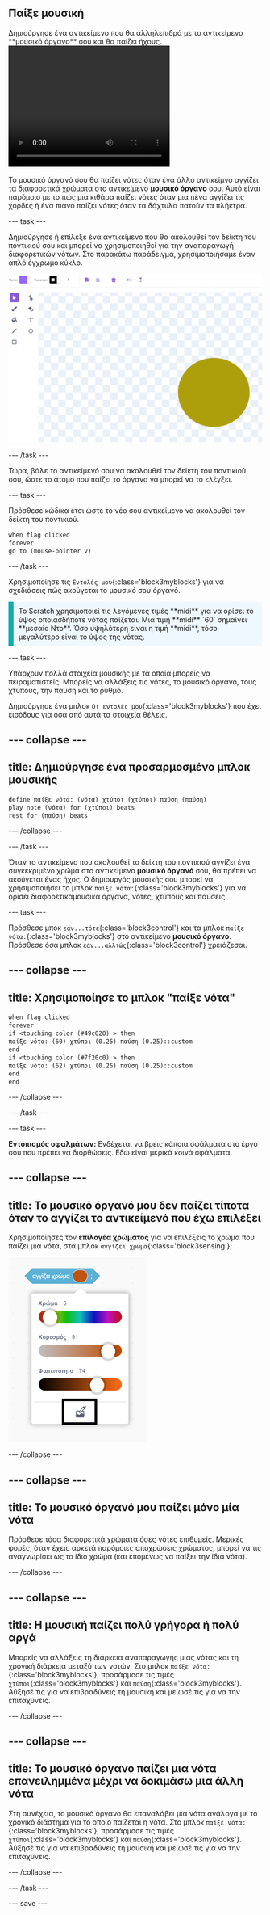 ## Παίξε μουσική

<div style="display: flex; flex-wrap: wrap">
<div style="flex-basis: 200px; flex-grow: 1; margin-right: 15px;">
Δημιούργησε ένα αντικείμενο που θα αλληλεπιδρά με το αντικείμενο **μουσικό όργανο** σου και θα παίζει ήχους.
</div>
<div>
 <video width="320" height="240" controls>
  <source src="images/step-3-demo.mp4" type="video/mp4">
  Το πρόγραμμα περιήγησής σου δεν υποστηρίζει τα αρχεία βίντεο mp4.
</video>
</div>
</div>

Το μουσικό όργανό σου θα παίζει νότες όταν ένα άλλο αντικείμνο αγγίζει τα διαφορετικά χρώματα στο αντικείμενο **μουσικό όργανο** σου. Αυτό είναι παρόμοιο με το πώς μια κιθάρα παίζει νότες όταν μια πένα αγγίζει τις χορδές ή ένα πιάνο παίζει νότες όταν τα δάχτυλα πατούν τα πλήκτρα.

--- task ---

Δημιούργησε ή επίλεξε ένα αντικείμενο που θα ακολουθεί τον δείκτη του ποντικιού σου και μπορεί να χρησιμοποιηθεί για την αναπαραγωγή διαφορετικών νότων. Στο παρακάτω παράδειγμα, χρησιμοποιήσαμε έναν απλό έγχρωμο κύκλο.

![Αντικείμενο μικρού χρυσού κύκλου.](images/pick.png)

--- /task ---

Τώρα, βάλε το αντικείμενό σου να ακολουθεί τον δείκτη του ποντικιού σου, ώστε το άτομο που παίζει το όργανο να μπορεί να το ελέγξει.

--- task ---

Πρόσθεσε κώδικα έτσι ώστε το νέο σου αντικείμενο να ακολουθεί τον δείκτη του ποντικιού.

```blocks3
when flag clicked
forever
go to (mouse-pointer v)
```
--- /task ---

Χρησιμοποίησε τις `Εντολές μου`{:class='block3myblocks'} για να σχεδιάσεις πώς ακούγεται το μουσικό σου όργανό.

<p style='border-left: solid; border-width:10px; border-color: #0faeb0; background-color: aliceblue; padding: 10px;'>Το Scratch χρησιμοποιεί τις λεγόμενες τιμές **midi** για να ορίσει το ύψος οποιασδήποτε νότας παίζεται. Μια τιμή **midi** `60` σημαίνει **μεσαίο Ντο**. Όσο υψηλότερη είναι η τιμή **midi**, τόσο μεγαλύτερο είναι το ύψος της νότας.
</p>

--- task ---

Υπάρχουν πολλά στοιχεία μουσικής με τα οποία μπορείς να πειραματιστείς. Μπορείς να αλλάξεις τις νότες, το μουσικό όργανο, τους χτύπους, την παύση και το ρυθμό.

Δημιούργησε ένα μπλοκ `Οι εντολές μου`{:class='block3myblocks'} που έχει εισόδους για όσα από αυτά τα στοιχεία θέλεις.

--- collapse ---
---
title: Δημιούργησε ένα προσαρμοσμένο μπλοκ μουσικής
---

```blocks3
define παίξε νότα: (νότα) χτύποι (χτύποι) παύση (παύση)
play note (νότα) for (χτύποι) beats
rest for (παύση) beats
```

--- /collapse ---

--- /task ---

Όταν το αντικείμενο που ακολουθεί το δείκτη του ποντικιού αγγίζει ένα συγκεκριμένο χρώμα στο αντικείμενο **μουσικό όργανό** σου, θα πρέπει να ακούγεται ένας ήχος. Ο δημιουργός μουσικής σου μπορεί να χρησιμοποιήσει το μπλοκ `παίξε νότα:`{:class='block3myblocks'} για να ορίσει διαφορετικάμουσικά όργανα, νότες, χτύπους και παύσεις.

--- task ---

 Πρόσθεσε μποκ `εάν...τότε`{:class='block3control'} και τα μπλοκ `παίξε νότα:`{:class='block3myblocks'} στο αντικείμενο **μουσικό όργανο**. Πρόσθεσε όσα μπλοκ `εάν...αλλιώς`{:class='block3control'} χρειάζεσαι.

 --- collapse ---
 ---
 title: Χρησιμοποίησε το μπλοκ "παίξε νότα"
 ---

```blocks3
when flag clicked
forever
if <touching color (#49c020) > then
παίξε νότα: (60) χτύποι (0.25) παύση (0.25)::custom
end
if <touching color (#7f20c0) > then 
παίξε νότα: (62) χτύποι (0.25) παύση (0.25)::custom
end
end
```

 --- /collapse ---

--- /task ---

--- task ---

**Εντοπισμός σφαλμάτων:** Ενδέχεται να βρεις κάποια σφάλματα στο έργο σου που πρέπει να διορθώσεις. Εδώ είναι μερικά κοινά σφάλματα.

--- collapse ---
---
title: Το μουσικό όργανό μου δεν παίζει τίποτα όταν το αγγίζει το αντικείμενό που έχω επιλέξει
---

Χρησιμοποίησες τον **επιλογέα χρώματος** για να επιλέξεις το χρώμα που παίζει μια νότα, στα μπλοκ `αγγίζει χρώμα`{:class='block3sensing'};

![Εμφανίζεται η δυνατότητα «επιλογή χρώματος», με επισημασμένο τον επιλογέα χρώματος.](images/touching-color.png)

--- /collapse ---

--- collapse ---
---
title: Το μουσικό όργανό μου παίζει μόνο μία νότα
---

Πρόσθεσε τόσα διαφορετικά χρώματα όσες νότες επιθυμείς. Μερικές φορές, όταν έχεις αρκετά παρόμοιες αποχρώσεις χρώματος, μπορεί να τις αναγνωρίσει ως το ίδιο χρώμα (και επομένως να παίξει την ίδια νότα).

--- /collapse ---


--- collapse ---
---
title: Η μουσική παίζει πολύ γρήγορα ή πολύ αργά
---

Μπορείς να αλλάξεις τη διάρκεια αναπαραγωγής μιας νότας και τη χρονική διάρκεια μεταξύ των νοτών. Στο μπλοκ `παίξε νότα:`{:class='block3myblocks'}, προσάρμοσε τις τιμές `χτύποι`{:class='block3myblocks'} και `παύση`{:class='block3myblocks'}. Αύξησέ τις για να επιβραδύνεις τη μουσική και μείωσέ τις για να την επιταχύνεις.

--- /collapse ---

--- collapse ---
---
title: Το μουσικό όργανο παίζει μια νότα επανειλημμένα μέχρι να δοκιμάσω μια άλλη νότα
---

Στη συνέχεια, το μουσικό όργανο θα επαναλάβει μια νότα ανάλογα με το χρονικό διάστημα για το οποίο παίζεται η νότα. Στο μπλοκ `παίξε νότα:`{:class='block3myblocks'}, προσάρμοσε τις τιμές `χτύποι`{:class='block3myblocks'} και `παύση`{:class='block3myblocks'}. Αύξησέ τις για να επιβραδύνεις τη μουσική και μείωσέ τις για να την επιταχύνεις.

--- /collapse ---

--- /task ---

--- save ---

